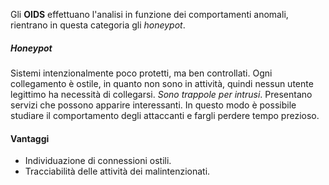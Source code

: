 Gli **OIDS** effettuano l'analisi in funzione dei comportamenti anomali, rientrano in questa categoria gli *honeypot*.

##### Honeypot
Sistemi intenzionalmente poco protetti, ma ben controllati. Ogni collegamento è ostile, in quanto non sono in attività, quindi nessun utente legittimo ha necessità di collegarsi.
*Sono trappole per intrusi*.
Presentano servizi che possono apparire interessanti. In questo modo è possibile studiare il comportamento degli attaccanti e fargli perdere tempo prezioso.

#### Vantaggi
- Individuazione di connessioni ostili.
- Tracciabilità delle attività dei malintenzionati.

